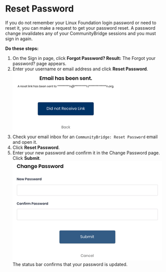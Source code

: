 # Reset Password

If you do not remember your Linux Foundation login password or need to reset it, you can make a request to get your password reset. A password change invalidates any of your CommunityBridge sessions and you must sign in again.

**Do these steps:**

1. On the Sign in page, click **Forgot Password? Result:** The Forgot your password? page appears. 
2. Enter your username or email address and click **Reset Password**.  ![](../../.gitbook/assets/7418504.png)
3. Check your email inbox for an `CommunityBridge: Reset Password` email and open it.
4. Click **Reset Password**.
5. Enter your new password and confirm it in the Change Password page. Click **Submit**.  ![](../../.gitbook/assets/7418502.png) The status bar confirms that your password is updated.


